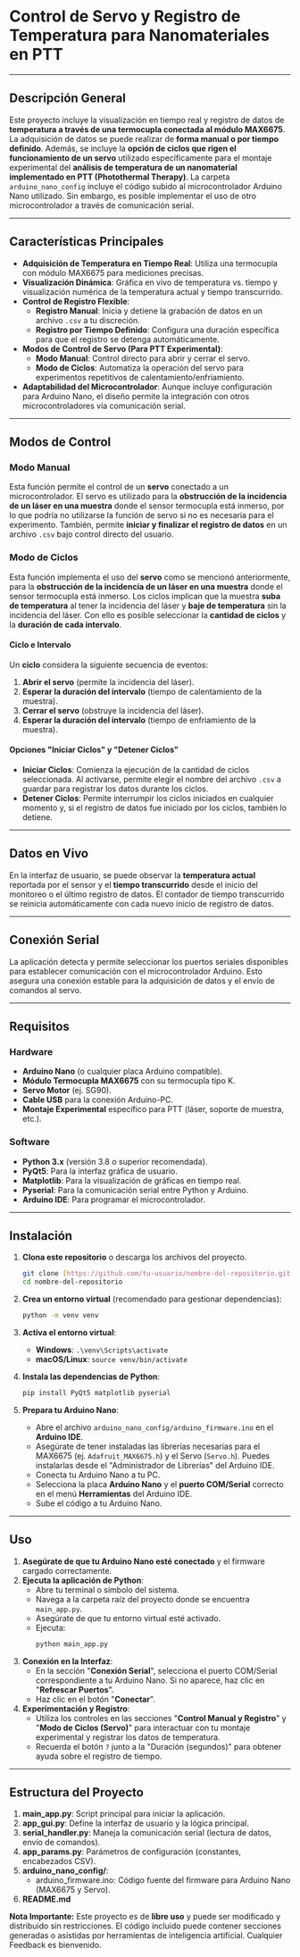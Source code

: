# Control de Servo y Registro de Temperatura para Nanomateriales en PTT

---

## Descripción General

Este proyecto incluye la visualización en tiempo real y registro de datos de **temperatura a través de una termocupla conectada al módulo MAX6675**. La adquisición de datos se puede realizar de **forma manual o por tiempo definido**. Además, se incluye la **opción de ciclos que rigen el funcionamiento de un servo** utilizado específicamente para el montaje experimental del **análisis de temperatura de un nanomaterial implementado en PTT (Photothermal Therapy)**. La carpeta `arduino_nano_config` incluye el código subido al microcontrolador Arduino Nano utilizado. Sin embargo, es posible implementar el uso de otro microcontrolador a través de comunicación serial.

---

## Características Principales

* **Adquisición de Temperatura en Tiempo Real**: Utiliza una termocupla con módulo MAX6675 para mediciones precisas.
* **Visualización Dinámica**: Gráfica en vivo de temperatura vs. tiempo y visualización numérica de la temperatura actual y tiempo transcurrido.
* **Control de Registro Flexible**:
    * **Registro Manual**: Inicia y detiene la grabación de datos en un archivo `.csv` a tu discreción.
    * **Registro por Tiempo Definido**: Configura una duración específica para que el registro se detenga automáticamente.
* **Modos de Control de Servo (Para PTT Experimental)**:
    * **Modo Manual**: Control directo para abrir y cerrar el servo.
    * **Modo de Ciclos**: Automatiza la operación del servo para experimentos repetitivos de calentamiento/enfriamiento.
* **Adaptabilidad del Microcontrolador**: Aunque incluye configuración para Arduino Nano, el diseño permite la integración con otros microcontroladores vía comunicación serial.

---

## Modos de Control

### Modo Manual

Esta función permite el control de un **servo** conectado a un microcontrolador. El servo es utilizado para la **obstrucción de la incidencia de un láser en una muestra** donde el sensor termocupla está inmerso, por lo que podría no utilizarse la función de servo si no es necesaria para el experimento. También, permite **iniciar y finalizar el registro de datos** en un archivo `.csv` bajo control directo del usuario.

### Modo de Ciclos

Esta función implementa el uso del **servo** como se mencionó anteriormente, para la **obstrucción de la incidencia de un láser en una muestra** donde el sensor termocupla está inmerso. Los ciclos implican que la muestra **suba de temperatura** al tener la incidencia del láser y **baje de temperatura** sin la incidencia del láser. Con ello es posible seleccionar la **cantidad de ciclos** y la **duración de cada intervalo**.

#### Ciclo e Intervalo

Un **ciclo** considera la siguiente secuencia de eventos:
1.  **Abrir el servo** (permite la incidencia del láser).
2.  **Esperar la duración del intervalo** (tiempo de calentamiento de la muestra).
3.  **Cerrar el servo** (obstruye la incidencia del láser).
4.  **Esperar la duración del intervalo** (tiempo de enfriamiento de la muestra).

#### Opciones "Iniciar Ciclos" y "Detener Ciclos"

* **Iniciar Ciclos**: Comienza la ejecución de la cantidad de ciclos seleccionada. Al activarse, permite elegir el nombre del archivo `.csv` a guardar para registrar los datos durante los ciclos.
* **Detener Ciclos**: Permite interrumpir los ciclos iniciados en cualquier momento y, si el registro de datos fue iniciado por los ciclos, también lo detiene.

---

## Datos en Vivo

En la interfaz de usuario, se puede observar la **temperatura actual** reportada por el sensor y el **tiempo transcurrido** desde el inicio del monitoreo o el último registro de datos. El contador de tiempo transcurrido se reinicia automáticamente con cada nuevo inicio de registro de datos.

---

## Conexión Serial

La aplicación detecta y permite seleccionar los puertos seriales disponibles para establecer comunicación con el microcontrolador Arduino. Esto asegura una conexión estable para la adquisición de datos y el envío de comandos al servo.

---

## Requisitos

### Hardware
* **Arduino Nano** (o cualquier placa Arduino compatible).
* **Módulo Termocupla MAX6675** con su termocupla tipo K.
* **Servo Motor** (ej. SG90).
* **Cable USB** para la conexión Arduino-PC.
* **Montaje Experimental** específico para PTT (láser, soporte de muestra, etc.).

### Software
* **Python 3.x** (versión 3.8 o superior recomendada).
* **PyQt5**: Para la interfaz gráfica de usuario.
* **Matplotlib**: Para la visualización de gráficas en tiempo real.
* **Pyserial**: Para la comunicación serial entre Python y Arduino.
* **Arduino IDE**: Para programar el microcontrolador.

---

## Instalación

1.  **Clona este repositorio** o descarga los archivos del proyecto.
    ```bash
    git clone [https://github.com/tu-usuario/nombre-del-repositorio.git](https://github.com/tu-usuario/nombre-del-repositorio.git)
    cd nombre-del-repositorio
    ```

2.  **Crea un entorno virtual** (recomendado para gestionar dependencias):
    ```bash
    python -m venv venv
    ```

3.  **Activa el entorno virtual**:
    * **Windows**: `.\venv\Scripts\activate`
    * **macOS/Linux**: `source venv/bin/activate`

4.  **Instala las dependencias de Python**:
    ```bash
    pip install PyQt5 matplotlib pyserial
    ```

5.  **Prepara tu Arduino Nano**:
    * Abre el archivo `arduino_nano_config/arduino_firmware.ino` en el **Arduino IDE**.
    * Asegúrate de tener instaladas las librerías necesarias para el MAX6675 (ej. `Adafruit_MAX6675.h`) y el Servo (`Servo.h`). Puedes instalarlas desde el "Administrador de Librerías" del Arduino IDE.
    * Conecta tu Arduino Nano a tu PC.
    * Selecciona la placa **Arduino Nano** y el **puerto COM/Serial** correcto en el menú **Herramientas** del Arduino IDE.
    * Sube el código a tu Arduino Nano.

---

## Uso

1.  **Asegúrate de que tu Arduino Nano esté conectado** y el firmware cargado correctamente.
2.  **Ejecuta la aplicación de Python**:
    * Abre tu terminal o símbolo del sistema.
    * Navega a la carpeta raíz del proyecto donde se encuentra `main_app.py`.
    * Asegúrate de que tu entorno virtual esté activado.
    * Ejecuta:
        ```bash
        python main_app.py
        ```
3.  **Conexión en la Interfaz**:
    * En la sección "**Conexión Serial**", selecciona el puerto COM/Serial correspondiente a tu Arduino Nano. Si no aparece, haz clic en "**Refrescar Puertos**".
    * Haz clic en el botón "**Conectar**".
4.  **Experimentación y Registro**:
    * Utiliza los controles en las secciones "**Control Manual y Registro**" y "**Modo de Ciclos (Servo)**" para interactuar con tu montaje experimental y registrar los datos de temperatura.
    * Recuerda el botón `?` junto a la "Duración (segundos)" para obtener ayuda sobre el registro de tiempo.

---

## Estructura del Proyecto
1. **main_app.py**: Script principal para iniciar la aplicación.
2. **app_gui.py**: Define la interfaz de usuario y la lógica principal.
3. **serial_handler.py**: Maneja la comunicación serial (lectura de datos, envío de comandos).
4. **app_params.py**: Parámetros de configuración (constantes, encabezados CSV).
5. **arduino_nano_config/**:
   * arduino_firmware.ino: Código fuente del firmware para Arduino Nano (MAX6675 y Servo).
6. **README.md**

**Nota Importante:** Este proyecto es de **libre uso** y puede ser modificado y distribuido sin restricciones. El código incluido puede contener secciones generadas o asistidas por herramientas de inteligencia artificial. Cualquier Feedback es bienvenido.